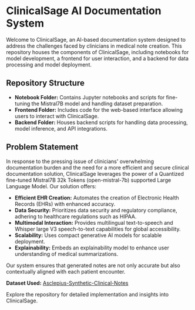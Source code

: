 # ClinicalSage AI Documentation System

Welcome to ClinicalSage, an AI-based documentation system designed to address the challenges faced by clinicians in medical note creation. This repository houses the components of ClinicalSage, including notebooks for model development, a frontend for user interaction, and a backend for data processing and model deployment.

## Repository Structure

- **Notebook Folder:** Contains Jupyter notebooks and scripts for fine-tuning the Mistral7B model and handling dataset preparation.
- **Frontend Folder:** Includes code for the web-based interface allowing users to interact with ClinicalSage.
- **Backend Folder:** Houses backend scripts for handling data processing, model inference, and API integrations.

## Problem Statement

In response to the pressing issue of clinicians' overwhelming documentation burden and the need for a more efficient and secure clinical documentation solution, ClinicalSage leverages the power of a Quantized fine-tuned Mistral7B 32k Tokens (open-mistral-7b) supported Large Language Model. Our solution offers:

- **Efficient EHR Creation:** Automates the creation of Electronic Health Records (EHRs) with enhanced accuracy.
- **Data Security:** Prioritizes data security and regulatory compliance, adhering to healthcare regulations such as HIPAA.
- **Multimodal Interaction:** Provides multilingual text-to-speech and Whisper large V3 speech-to-text capabilities for global accessibility.
- **Scalability:** Uses compact generative AI models for scalable deployment.
- **Explainability:** Embeds an explainability model to enhance user understanding of medical summarizations.

Our system ensures that generated notes are not only accurate but also contextually aligned with each patient encounter.

**Dataset Used:** [Asclepius-Synthetic-Clinical-Notes](https://huggingface.co/datasets/starmpcc/Asclepius-Synthetic-Clinical-Notes)

Explore the repository for detailed implementation and insights into ClinicalSage.
